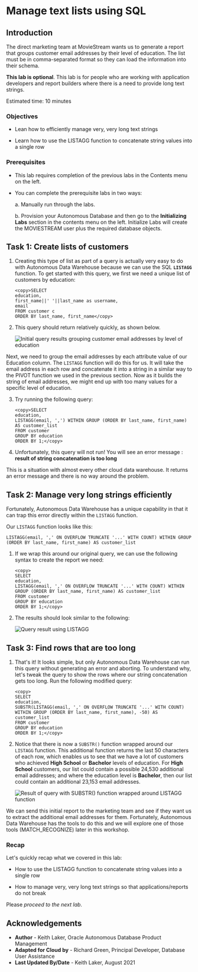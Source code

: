 ﻿# Manage text lists using SQL

## Introduction

The direct marketing team at MovieStream wants us to generate a report that groups customer email addresses by their level of education. The list must be in comma-separated format so they can load the information into their schema.

**This lab is optional**. This lab is for people who are working with application developers and report builders where there is a need to provide long text strings.

Estimated time: 10 minutes

### Objectives

-  Lean how to efficiently manage very, very long text strings

- Learn how to use the LISTAGG function to concatenate string values into a single row

### Prerequisites
- This lab requires completion of the previous labs in the Contents menu on the left.
- You can complete the prerequisite labs in two ways:

    a. Manually run through the labs.

    b. Provision your Autonomous Database and then go to the **Initializing Labs** section in the contents menu on the left. Initialize Labs will create the MOVIESTREAM user plus the required database objects.

## Task 1: Create lists of customers

1. Creating this type of list as part of a query is actually very easy to do with Autonomous Data Warehouse because we can use the SQL **`LISTAGG`** function. To get started with this query, we first we need a unique list of customers by education:

    ```
    <copy>SELECT
    education,
    first_name||' '||last_name as username,
    email
    FROM customer c
    ORDER BY last_name, first_name</copy>
    ```

2. This query should return relatively quickly, as shown below.

    ![Initial query results grouping customer email addresses by level of education](images/lab-5f-task-1-step-2.png " ")

Next, we need to group the email addresses by each attribute value of our Education column. The `LISTAGG` function will do this for us. It will take the email address in each row and concatenate it into a string in a similar way to the PIVOT function we used in the previous section. Now as it builds the string of email addresses, we might end up with too many values for a specific level of education.

3. Try running the following query:

    ```
    <copy>SELECT
    education,
    LISTAGG(email, ',') WITHIN GROUP (ORDER BY last_name, first_name) AS customer_list
    FROM customer
    GROUP BY education
    ORDER BY 1;</copy>
    ```

4. Unfortunately, this query will not run! You will see an error message : **result of string concatenation is too long**

This is a situation with almost every other cloud data warehouse. It returns an error message and there is no way around the problem.

## Task 2: Manage very long strings efficiently

Fortunately, Autonomous Data Warehouse has a unique capability in that it can trap this error directly within the `LISTAGG` function.

Our `LISTAGG` function looks like this:

```
LISTAGG(email, ',' ON OVERFLOW TRUNCATE '...' WITH COUNT) WITHIN GROUP (ORDER BY last_name, first_name) AS customer_list
```

1. If we wrap this around our original query, we can use the following syntax to create the report we need:

    ```
    <copy>
    SELECT
    education,
    LISTAGG(email, ',' ON OVERFLOW TRUNCATE '...' WITH COUNT) WITHIN GROUP (ORDER BY last_name, first_name) AS customer_list
    FROM customer
    GROUP BY education
    ORDER BY 1;</copy>
    ```

2. The results should look similar to the following:

    ![Query result using LISTAGG](images/lab-5f-task-2-step-2.png " ")

## Task 3: Find rows that are too long

1. That's it! It looks simple, but only Autonomous Data Warehouse can run this query without generating an error and aborting. To understand why, let's tweak the query to show the rows where our string concatenation gets too long. Run the following modified query:

    ```
    <copy>
    SELECT
    education,
    SUBSTR(LISTAGG(email, ',' ON OVERFLOW TRUNCATE '...' WITH COUNT) WITHIN GROUP (ORDER BY last_name, first_name), -50) AS customer_list
    FROM customer
    GROUP BY education
    ORDER BY 1;</copy>
    ```

2. Notice that there is now a `SUBSTR()` function wrapped around our `LISTAGG` function. This additional function returns the last 50 characters of each row, which enables us to see that we have a lot of customers who achieved **High School** or **Bachelor** levels of education. For **High School** customers, our list could contain a possible 24,530 additional email addresses; and where the education level is **Bachelor**, then our list could contain an additional 23,153 email addresses.

    ![Result of query with SUBSTR() function wrapped around LISTAGG function](images/lab-5f-task-3-step-2.png " ")

We can send this initial report to the marketing team and see if they want us to extract the additional email addresses for them. Fortunately, Autonomous Data Warehouse has the tools to do this and we will explore one of those tools (MATCH_RECOGNIZE) later in this workshop.

### Recap

Let's quickly recap what we covered in this lab:

- How to use the LISTAGG function to concatenate string values into a single row

- How to manage very, very long text strings so that applications/reports do not break

Please *proceed to the next lab*.

## **Acknowledgements**

- **Author** - Keith Laker, Oracle Autonomous Database Product Management
- **Adapted for Cloud by** - Richard Green, Principal Developer, Database User Assistance
- **Last Updated By/Date** - Keith Laker, August 2021
